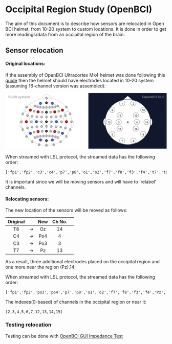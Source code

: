 # Occipital Region Study (OpenBCI)

The aim of this document is to describe how sensors are relocated in Open BCI helmet,
from 10-20 system to custom locations.
It is done in order to get more readings/data from an occipital region of the brain.

## Sensor relocation

#### Original locations:

If the assembly of OpenBCI Ultracortex Mk4 helmet was done following this [guide](https://docs.openbci.com/AddOns/Headwear/MarkIV/) then the helmet should have electrodes located in 10-20 system
(assuming 16-channel version was assembled):

![Electrodes Locations](media/electrode_locations.jpg)

When streamed with LSL protocol, the streamed data has the following order:
```
['fp1','fp2','c3','c4','p7','p8','o1','o2','f7','f8','f3','f4','t7','t8','p3','p4']
```

It is important since we will be moving sensors and will have to 'relabel' channels.

#### Relocating sensors:

The new location of the sensors will be moved as follows:

| Original |    | New | Ch No. |   |
|:--------:|:--:|:---:|:------:|:-:|
|    T8    | -> | Oz  |   14   |   |
|    C4    | -> | Po4 |   4    |   |
|    C3    | -> | Po3 |   3    |   |
|    T7    | -> | Pz  |   13   |   |

 As a result, three additional electrodes placed on the occipital region and one more near the region (Pz).14

 When streamed with LSL protocol, the streamed data has the following order:
```
['fp1','fp2','po3','po4','p7','p8','o1','o2','f7','f8','f3','f4','Pz','Oz','p3','p4']
```
The indexes(0-based) of channels in the occipital region or near it:
```
[2,3,4,5,6,7,12,13,14,15]
```

### Testing relocation

Testing can be done with [OpenBCI GUI Impedance Test](https://docs.openbci.com/Software/OpenBCISoftware/GUIDocs/#impedance-testing)